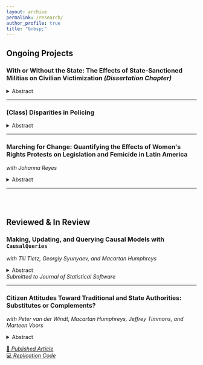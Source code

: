 ```yaml
---
layout: archive
permalink: /research/
author_profile: true
title: "&nbsp;"
---
```



## Ongoing Projects

### With or Without the State: The Effects of State-Sanctioned Militias on Civilian Victimization _(Dissertation Chapter)_
<details><summary>Abstract</summary>
This chapter examines how the legalization of militias shapes levels of violence against civilians during civil conflict. Drawing on original data from Colombia’s Convivir program—a state initiative that authorized civilian groups to support counterinsurgency efforts—I investigate whether legal recognition affects how militias behave and how civilians experience violence. I argue that legalization alters wartime dynamics through three implicit mechanisms: it makes militias more legible to the state, enables greater regulation of their actions, and signals legitimacy to civilians, especially local elites. These mechanisms generate testable expectations about the relationship between legalization and levels of civilian victimization, elite participation, and insurgent violence. Using municipal-level data on violence and militia presence, I provide  estimates of the effects of legalization using the Sun and Abraham (2021) estimator. Findings suggest that legalization may reduce guerrilla violence.
</details>

---

### (Class) Disparities in Policing
<details><summary>Abstract</summary>
This paper proposes a game-theoretic model to explain class-based disparities in police violence, emphasizing how unequal access to judicial institutions shapes citizen-police interactions and the spatial distribution of officer behavior. Unlike existing accounts of taste-based or statistical discrimination, this model highlights how structural inequalities in complaint mechanisms lead to a self-reinforcing dynamic: poor citizens, facing higher costs and lower probabilities of success when reporting police misconduct, are less likely to denounce abuse. Anticipating minimal risk of punishment, aggressive officers gravitate toward these areas, while non-aggressive officers prefer wealthier neighborhoods where complaints are more credible. The model yields clear comparative statics and multiple equilibria, showing how institutional design and officer assignment policies can either exacerbate or mitigate these disparities.
</details>

---

### Marching for Change: Quantifying the Effects of Women's Rights Protests on Legislation and Femicide in Latin America  
_with Johanna Reyes_  
<details><summary>Abstract</summary>
Do protests against violence toward women help reduce it, or do they exacerbate it? Over the past 20 years, mass demonstrations with feminist causes have dramatically increased across the region. These movements have advocated for critical legislative changes, including the legalization of abortion and the recognition of femicide as a distinct criminal offense. But how effective are these protests? We analyze their impact both on legislation and on (actual) violence against women. Using an instrumental variable, we provide the first cross-country evaluation of the effects of protest agenda-seeding on femicide and whether these protests directly influence legislation criminalizing violence against women.
</details>

---

<br>
<br>

## Reviewed & In Review

### Making, Updating, and Querying Causal Models with `CausalQueries`  
_with Till Tietz, Georgiy Syunyaev, and Macartan Humphreys_  
<details><summary>Abstract</summary>
The `R` package `CausalQueries`  can be used to make, update, and query causal models defined on binary nodes. Users provide a causal statement of the form `X -> M <- Y; M <-> Y` which is interpreted as a structural causal model over a collection of binary nodes. Then `CausalQueries` allows users to (1) identify the set of principal strata—causal types—required to characterize all possible causal relations between nodes that are consistent with the causal statement; (2) determine a set of parameters needed to characterize distributions over these causal types; (3) update beliefs over distributions of causal types using a `stan` model plus data; and (4) pose a wide range of causal queries of the model, using either the prior distribution, the posterior distribution, or a user-specified candidate vector of parameters.
</details>
<em>Submitted to Journal of Statistical Software</em>

---

### Citizen Attitudes Toward Traditional and State Authorities: Substitutes or Complements?  
_with Peter van der Windt, Macartan Humphreys, Jeffrey Timmons, and Marteen Voors_  
<details><summary>Abstract</summary>
Do citizens view state and traditional authorities as substitutes or complements? Past work has been divided on this question. Some scholars point to competition between attitudes toward these entities, suggesting substitution, whereas others highlight positive correlations, suggesting complementarity. Addressing this question, however, is difficult, as it requires assessing the effects of exogenous changes in the latent valuation of one authority on an individual’s support for another. We show that this quantity—a type of elasticity—cannot be inferred from correlations between support for the two forms of authority. We employ a structural model to estimate this elasticity of substitution using data from 816 villages in the Democratic Republic of Congo and plausibly exogenous rainfall and conflict shocks. Despite prima facie evidence for substitution logics, our model’s outcomes are consistent with complementarity.
</details>

[📄 _Published Article_](https://doi.org/10.1177/0010414018806529)  
[💻 _Replication Code_](http://www.macartan.nyc/methods/code/replication-vdw-h-m-t-v-2018/)
